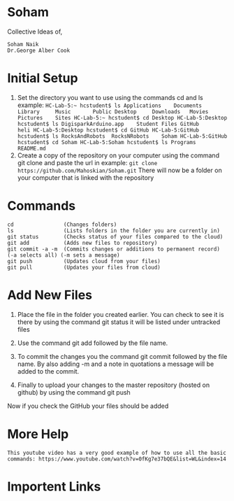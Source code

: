 Soham
=====

Collective Ideas of,

```
Soham Naik
Dr.George Alber Cook
```

Initial Setup
============
1. Set the directory you want to use using the commands cd and ls
      example:
            ```
            HC-Lab-5:~ hcstudent$ ls
            Applications	Documents	Library		Music		Public
            Desktop		Downloads	Movies		Pictures	Sites
            HC-Lab-5:~ hcstudent$ cd Desktop
            HC-Lab-5:Desktop hcstudent$ ls
            DigisparkArduino.app	Student Files
            GitHub			heli
            HC-Lab-5:Desktop hcstudent$ cd GitHub
            HC-Lab-5:GitHub hcstudent$ ls
            RocksAndRobots	RocksNRobots	Soham
            HC-Lab-5:GitHub hcstudent$ cd Soham
            HC-Lab-5:Soham hcstudent$ ls
            Programs	README.md 
            ```
2. Create a copy of the repository on your computer using the command git clone and paste the url in 
      example:
            ```
            git clone https://github.com/Mahoskian/Soham.git
            ```
There will now be a folder on your computer that is linked with the repository


Commands
========
```
cd                (Changes folders)
ls                (Lists folders in the folder you are currently in)
git status        (Checks status of your files compared to the cloud)
git add           (Adds new files to repository)
git commit -a -m  (Commits changes or additions to permanent record)  (-a selects all) (-m sets a message)
git push          (Updates cloud from your files)
git pull          (Updates your files from cloud)
```

Add New Files
============
1. Place the file in the folder you created earlier. You can check to see it is there by using the command git status it will be listed under untracked files

2. Use the command git add followed by the file name.

3. To commit the changes you the command git commit followed by the file name. By also adding -m and a note in quotations a message will be added to the commit.


4. Finally to upload your changes to the master repository (hosted on github) by using the command git push

Now if you check the GitHub your files should be added

More Help
=========
```
This youtube video has a very good example of how to use all the basic commands: https://www.youtube.com/watch?v=0fKg7e37bQE&list=WL&index=14
```

Importent Links
=========
